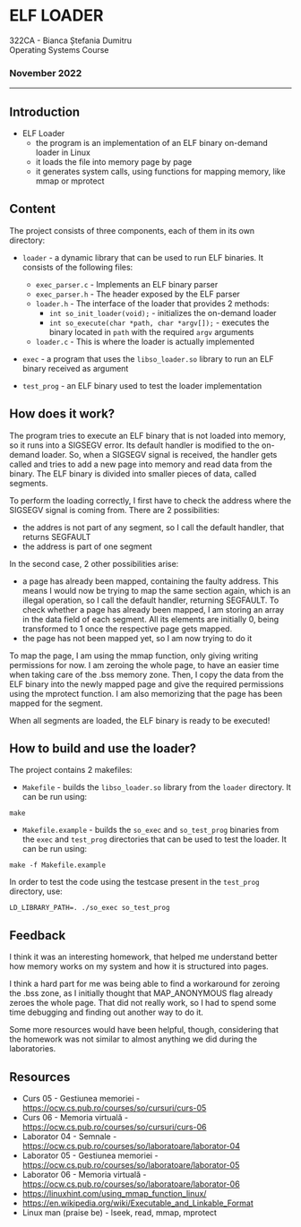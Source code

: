 # ELF LOADER

322CA - Bianca Ștefania Dumitru \
Operating Systems Course

### November 2022
----------------------------------------------------------------------------------------------------
## Introduction

* ELF Loader
  *  the program is an implementation of an ELF binary on-demand loader in Linux
  *  it loads the file into memory page by page
  *  it generates system calls, using functions for mapping memory, like mmap
     or mprotect

## Content
The project consists of three components, each of them in its own
directory:

* `loader` - a dynamic library that can be used to run ELF binaries. It
consists of the following files:
  * `exec_parser.c` - Implements an ELF binary parser
  * `exec_parser.h` - The header exposed by the ELF parser
  * `loader.h` - The interface of the loader that provides 2 methods:
    * `int so_init_loader(void);` - initializes the on-demand loader
    * `int so_execute(char *path, char *argv[]);` - executes the binary located in
      `path` with the required `argv` arguments
  * `loader.c` - This is where the loader is actually implemented

* `exec` - a program that uses the `libso_loader.so` library to run an ELF
binary received as argument

* `test_prog` - an ELF binary used to test the loader implementation

## How does it work?

The program tries to execute an ELF binary that is not loaded into
memory, so it runs into a SIGSEGV error. Its default handler is
modified to the on-demand loader. So, when a SIGSEGV signal is 
received, the handler gets called and tries to add a new page into
memory and read data from the binary. The ELF binary is divided
into smaller pieces of data, called segments.

To perform the loading correctly, I first have to check the address
where the SIGSEGV signal is coming from. There are 2 possibilities:

* the addres is not part of any segment, so I call the default handler,
that returns SEGFAULT
* the address is part of one segment

In the second case, 2 other possibilities arise:

* a page has already been mapped, containing the faulty address. This means
I would now be trying to map the same section again, which is an illegal operation,
so I call the default handler, returning SEGFAULT. To check whether a page has
already been mapped, I am storing an array in the data field of each segment.
All its elements are initially 0, being transformed to 1 once the respective
page gets mapped.
* the page has not been mapped yet, so I am now trying to do it

To map the page, I am using the mmap function, only giving writing permissions
for now. I am zeroing the whole page, to have an easier time when taking care of
the .bss memory zone. Then, I copy the data from the ELF binary into the newly
mapped page and give the required permissions using the mprotect function.
I am also memorizing that the page has been mapped for the segment.

When all segments are loaded, the ELF binary is ready to be executed!


## How to build and use the loader?
The project contains 2 makefiles:
* `Makefile` - builds the `libso_loader.so` library from the `loader`
directory. It can be run using:
``` 
make 
```

* `Makefile.example` - builds the `so_exec` and `so_test_prog` binaries from
the `exec` and `test_prog` directories that can be used to test the loader.
It can be run using:
```
make -f Makefile.example
```

In order to test the code using the testcase present in the `test_prog` directory, use:
```
LD_LIBRARY_PATH=. ./so_exec so_test_prog
```
## Feedback

I think it was an interesting homework, that helped me understand better how memory
works on my system and how it is structured into pages.

I think a hard part for me was being able to find a workaround for zeroing the .bss
zone, as I initially thought that MAP_ANONYMOUS flag already zeroes the whole page.
That did not really work, so I had to spend some time debugging and finding out 
another way to do it.

Some more resources would have been helpful, though, considering that the homework
was not similar to almost anything we did during the laboratories.

## Resources
* Curs 05 - Gestiunea memoriei - https://ocw.cs.pub.ro/courses/so/cursuri/curs-05
* Curs 06 - Memoria virtuală - https://ocw.cs.pub.ro/courses/so/cursuri/curs-06
* Laborator 04 - Semnale - https://ocw.cs.pub.ro/courses/so/laboratoare/laborator-04
* Laborator 05 - Gestiunea memoriei - https://ocw.cs.pub.ro/courses/so/laboratoare/laborator-05
* Laborator 06 - Memoria virtuală - https://ocw.cs.pub.ro/courses/so/laboratoare/laborator-06
* https://linuxhint.com/using_mmap_function_linux/
* https://en.wikipedia.org/wiki/Executable_and_Linkable_Format
* Linux man (praise be) - lseek, read, mmap, mprotect
